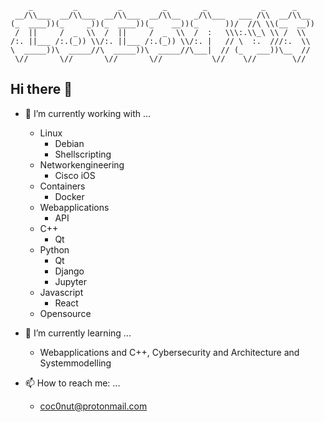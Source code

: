 ```shell
    _         _         _         _        _            _      _     
 __/\\___  __/\\___  __/\\___  __/\\__   _/\\___   ___ /\\  __/\\__  
(_  ____))(_     _))(_  ____))(_    __))(_      ))/  //\ \\(__  __)) 
 /  ||     /  _  \\  /  ||     /  _  \\  /  :   \\\:.\\_\ \\ /  \\   
/:. ||___ /:.(_)) \\/:. ||___ /:.(_)) \\/:. |   // \  :.  ///:.  \\  
\  _____))\  _____//\  _____))\  _____//\___|  // (_   ___))\__  //  
 \//       \//       \//       \//           \//    \//        \//   
```

## Hi there 👋

- 🔭 I’m currently working with ...
  - Linux 
    - Debian
    - Shellscripting
  - Networkengineering
    - Cisco iOS 
  - Containers
    - Docker
  - Webapplications
    - API
  - C++
    - Qt
  - Python
    - Qt
    - Django
    - Jupyter
  - Javascript
    - React
  - Opensource


- 🌱 I’m currently learning ...
  - Webapplications and C++, Cybersecurity and Architecture and Systemmodelling



- 📫 How to reach me: ...
  - coc0nut@protonmail.com
 
<!--
**coc0nut/coc0nut** is a ✨ _special_ ✨ repository because its `README.md` (this file) appears on your GitHub profile.

Here are some ideas to get you started:


- 👯 I’m looking to collaborate on ...
- 🤔 I’m looking for help with ...
- 💬 Ask me about ...

- 😄 Pronouns: ...
- ⚡ Fun fact: ...
-->
